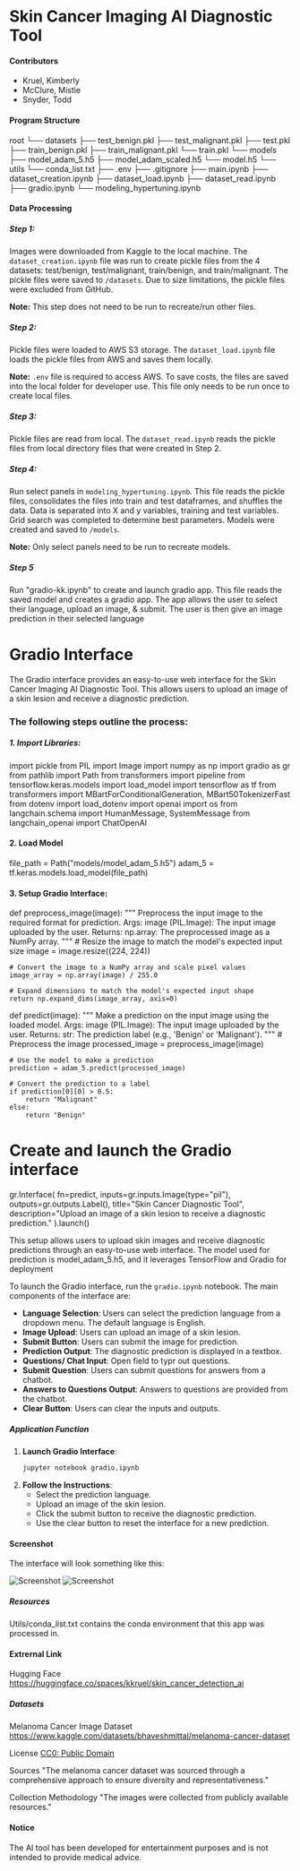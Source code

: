 # Skin Cancer Imaging AI Diagnostic Tool

#### Contributors

- Kruel, Kimberly
- McClure, Mistie
- Snyder, Todd

#### Program Structure
root
└── datasets
    ├── test_benign.pkl
    ├── test_malignant.pkl
    ├── test.pkl
    ├── train_benign.pkl
    ├── train_malignant.pkl
    └── train.pkl
└── models
    ├── model_adam_5.h5
    ├── model_adam_scaled.h5
    └── model.h5
└── utils
    └── conda_list.txt
├── .env
├── .gitignore
├── main.ipynb
├── dataset_creation.ipynb
├── dataset_load.ipynb
├── dataset_read.ipynb
├── gradio.ipynb
└── modeling_hypertuning.ipynb


#### Data Processing

##### Step 1:

Images were downloaded from Kaggle to the local machine. The `dataset_creation.ipynb` file was run to create pickle files from the 4 datasets: test/benign, test/malignant, train/benign, and train/malignant. The pickle files were saved to `/datasets`. Due to size limitations, the pickle files were excluded from GitHub.

**Note:** This step does not need to be run to recreate/run other files.

##### Step 2:

Pickle files were loaded to AWS S3 storage. The `dataset_load.ipynb` file loads the pickle files from AWS and saves them locally.

**Note:** `.env` file is required to access AWS. To save costs, the files are saved into the local folder for developer use. This file only needs to be run once to create local files.

##### Step 3:

Pickle files are read from local. The `dataset_read.ipynb` reads the pickle files from local directory files that were created in Step 2.

##### Step 4:

Run select panels in `modeling_hypertuning.ipynb`. This file reads the pickle files, consolidates the files into train and test dataframes, and shuffles the data. Data is separated into X and y variables, training and test variables. Grid search was completed to determine best parameters. Models were created and saved to `/models`.

**Note:** Only select panels need to be run to recreate models.

##### Step 5

Run "gradio-kk.ipynb" to create and launch gradio app. This file reads the saved model and creates a gradio app. The app allows the user to select their language, upload an image, & submit. The user is then give an image prediction in their selected language

# Gradio Interface

The Gradio interface provides an easy-to-use web interface for the Skin Cancer Imaging AI Diagnostic Tool. This allows users to upload an image of a skin lesion and receive a diagnostic prediction.

### The following steps outline the process:

##### 1. Import Libraries:
import pickle
from PIL import Image
import numpy as np
import gradio as gr
from pathlib import Path
from transformers import pipeline
from tensorflow.keras.models import load_model
import tensorflow as tf
from transformers import MBartForConditionalGeneration, MBart50TokenizerFast
from dotenv import load_dotenv
import openai
import os
from langchain.schema import HumanMessage, SystemMessage
from langchain_openai import ChatOpenAI

#### 2. Load Model
file_path = Path("models/model_adam_5.h5")
adam_5 = tf.keras.models.load_model(file_path)

#### 3. Setup Gradio Interface:
def preprocess_image(image):
    """
    Preprocess the input image to the required format for prediction.
    Args:
        image (PIL.Image): The input image uploaded by the user.
    Returns:
        np.array: The preprocessed image as a NumPy array.
    """
    # Resize the image to match the model's expected input size
    image = image.resize((224, 224))
    
    # Convert the image to a NumPy array and scale pixel values
    image_array = np.array(image) / 255.0
    
    # Expand dimensions to match the model's expected input shape
    return np.expand_dims(image_array, axis=0)

def predict(image):
    """
    Make a prediction on the input image using the loaded model.
    Args:
        image (PIL.Image): The input image uploaded by the user.
    Returns:
        str: The prediction label (e.g., 'Benign' or 'Malignant').
    """
    # Preprocess the image
    processed_image = preprocess_image(image)
    
    # Use the model to make a prediction
    prediction = adam_5.predict(processed_image)
    
    # Convert the prediction to a label
    if prediction[0][0] > 0.5:
        return "Malignant"
    else:
        return "Benign"

# Create and launch the Gradio interface
gr.Interface(
    fn=predict,
    inputs=gr.inputs.Image(type="pil"),
    outputs=gr.outputs.Label(),
    title="Skin Cancer Diagnostic Tool",
    description="Upload an image of a skin lesion to receive a diagnostic prediction."
).launch()


This setup allows users to upload skin images and receive diagnostic predictions through an easy-to-use web interface. The model used for prediction is model_adam_5.h5, and it leverages TensorFlow and Gradio for deployment

To launch the Gradio interface, run the `gradio.ipynb` notebook. The main components of the interface are:

- **Language Selection**: Users can select the prediction language from a dropdown menu. The default language is English.
- **Image Upload**: Users can upload an image of a skin lesion.
- **Submit Button**: Users can submit the image for prediction.
- **Prediction Output**: The diagnostic prediction is displayed in a textbox.
- **Questions/ Chat Input**: Open field to typr out questions.
- **Submit Question**: Users can submit questions for answers from a chatbot.
- **Answers to Questions Output**: Answers to questions are provided from the chatbot.
- **Clear Button**: Users can clear the inputs and outputs.

##### Application Function

1. **Launch Gradio Interface**:
    ```bash
    jupyter notebook gradio.ipynb
    ```
2. **Follow the Instructions**:
    - Select the prediction language.
    - Upload an image of the skin lesion.
    - Click the submit button to receive the diagnostic prediction.
    - Use the clear button to reset the interface for a new prediction.

#### Screenshot
The interface will look something like this:

![Screenshot](./images/gradio_screenshot_1.png)
![Screenshot](./images/gradio_screenshot_2.png)
##### Resources

Utils/conda_list.txt contains the conda environment that this app was processed in.

#### Extrernal Link
Hugging Face
https://huggingface.co/spaces/kkruel/skin_cancer_detection_ai

##### Datasets

Melanoma Cancer Image Dataset
https://www.kaggle.com/datasets/bhaveshmittal/melanoma-cancer-dataset

License
[CC0: Public Domain](https://creativecommons.org/publicdomain/zero/1.0/)

Sources
"The melanoma cancer dataset was sourced through a comprehensive approach to ensure diversity and representativeness."

Collection Methodology
"The images were collected from publicly available resources."

#### Notice

The AI tool has been developed for entertainment purposes and is not intended to provide medical advice.

